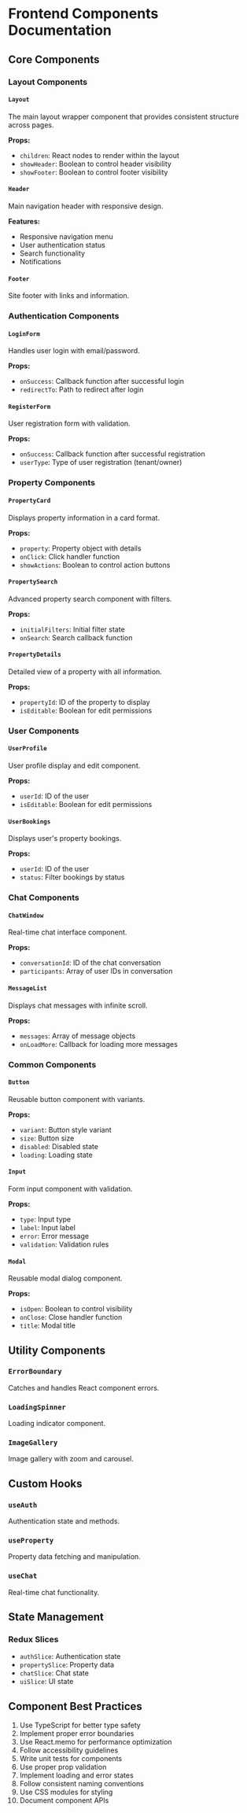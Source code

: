 # Frontend Components Documentation

## Core Components

### Layout Components

#### `Layout`
The main layout wrapper component that provides consistent structure across pages.

**Props:**
- `children`: React nodes to render within the layout
- `showHeader`: Boolean to control header visibility
- `showFooter`: Boolean to control footer visibility

#### `Header`
Main navigation header with responsive design.

**Features:**
- Responsive navigation menu
- User authentication status
- Search functionality
- Notifications

#### `Footer`
Site footer with links and information.

### Authentication Components

#### `LoginForm`
Handles user login with email/password.

**Props:**
- `onSuccess`: Callback function after successful login
- `redirectTo`: Path to redirect after login

#### `RegisterForm`
User registration form with validation.

**Props:**
- `onSuccess`: Callback function after successful registration
- `userType`: Type of user registration (tenant/owner)

### Property Components

#### `PropertyCard`
Displays property information in a card format.

**Props:**
- `property`: Property object with details
- `onClick`: Click handler function
- `showActions`: Boolean to control action buttons

#### `PropertySearch`
Advanced property search component with filters.

**Props:**
- `initialFilters`: Initial filter state
- `onSearch`: Search callback function

#### `PropertyDetails`
Detailed view of a property with all information.

**Props:**
- `propertyId`: ID of the property to display
- `isEditable`: Boolean for edit permissions

### User Components

#### `UserProfile`
User profile display and edit component.

**Props:**
- `userId`: ID of the user
- `isEditable`: Boolean for edit permissions

#### `UserBookings`
Displays user's property bookings.

**Props:**
- `userId`: ID of the user
- `status`: Filter bookings by status

### Chat Components

#### `ChatWindow`
Real-time chat interface component.

**Props:**
- `conversationId`: ID of the chat conversation
- `participants`: Array of user IDs in conversation

#### `MessageList`
Displays chat messages with infinite scroll.

**Props:**
- `messages`: Array of message objects
- `onLoadMore`: Callback for loading more messages

### Common Components

#### `Button`
Reusable button component with variants.

**Props:**
- `variant`: Button style variant
- `size`: Button size
- `disabled`: Disabled state
- `loading`: Loading state

#### `Input`
Form input component with validation.

**Props:**
- `type`: Input type
- `label`: Input label
- `error`: Error message
- `validation`: Validation rules

#### `Modal`
Reusable modal dialog component.

**Props:**
- `isOpen`: Boolean to control visibility
- `onClose`: Close handler function
- `title`: Modal title

## Utility Components

### `ErrorBoundary`
Catches and handles React component errors.

### `LoadingSpinner`
Loading indicator component.

### `ImageGallery`
Image gallery with zoom and carousel.

## Custom Hooks

### `useAuth`
Authentication state and methods.

### `useProperty`
Property data fetching and manipulation.

### `useChat`
Real-time chat functionality.

## State Management

### Redux Slices
- `authSlice`: Authentication state
- `propertySlice`: Property data
- `chatSlice`: Chat state
- `uiSlice`: UI state

## Component Best Practices

1. Use TypeScript for better type safety
2. Implement proper error boundaries
3. Use React.memo for performance optimization
4. Follow accessibility guidelines
5. Write unit tests for components
6. Use proper prop validation
7. Implement loading and error states
8. Follow consistent naming conventions
9. Use CSS modules for styling
10. Document component APIs
